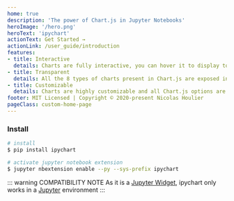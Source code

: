 ```yaml
---
home: true
description: 'The power of Chart.js in Jupyter Notebooks'
heroImage: '/hero.png'
heroText: 'ipychart'
actionText: Get Started →
actionLink: /user_guide/introduction
features:
- title: Interactive
  details: Charts are fully interactive, you can hover it to display tooltips and select the informations you want to see directly from the output cell of your notebook.
- title: Transparent
  details: All the 8 types of charts present in Chart.js are exposed in ipychart. Even complex features such as mixed-types charts are available.
- title: Customizable
  details: Charts are highly customizable and all Chart.js options are available in ipychart. You have complete control over the appearance of your chart.
footer: MIT Licensed | Copyright © 2020-present Nicolas Houlier
pageClass: custom-home-page
---
```


### Install

``` bash
# install
$ pip install ipychart

# activate jupyter notebook extension
$ jupyter nbextension enable --py --sys-prefix ipychart
```

::: warning COMPATIBILITY NOTE
As it is a [Jupyter Widget](https://ipywidgets.readthedocs.io/en/stable/), ipychart only works in a [Jupyter](https://jupyter.org/) environment
:::